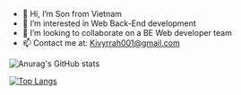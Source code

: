 - 👋 Hi, I’m Son from Vietnam
- 👀 I’m interested in Web Back-End development
- 💞️ I’m looking to collaborate on a BE Web developer team
- 📫 Contact me at: Kivyrrah001@gmail.com

<!---
Kivyrrah/Kivyrrah is a ✨ special ✨ repository because its `README.md` (this file) appears on your GitHub profile.
You can click the Preview link to take a look at your changes.
--->

![Anurag's GitHub stats](https://github-readme-stats.vercel.app/api?username=Kivyrrah&show_icons=true&theme=cobalt)

[![Top Langs](https://github-readme-stats.vercel.app/api/top-langs/?username=Kivyrrah&layout=compact&theme=cobalt)](https://github.com/anuraghazra/github-readme-stats)

